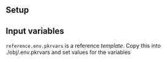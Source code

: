 
## Setup

## Input variables

`reference.env.pkrvars` is a reference *template*. Copy this into ./obj/.env.pkrvars and set values for the variables